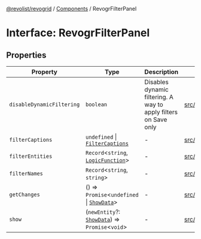 [@revolist/revogrid](README.md) / [Components](Namespace.Components.md) / RevogrFilterPanel

# Interface: RevogrFilterPanel

## Properties

| Property | Type | Description | Defined in |
| ------ | ------ | ------ | ------ |
| `disableDynamicFiltering` | `boolean` | Disables dynamic filtering. A way to apply filters on Save only | [src/components.d.ts:441](https://github.com/revolist/revogrid/blob/7eb028636fe9635cf32f3cf0775076c9e2dde053/src/components.d.ts#L441) |
| `filterCaptions` | `undefined` \| [`FilterCaptions`](TypeAlias.FilterCaptions.md) | - | [src/components.d.ts:442](https://github.com/revolist/revogrid/blob/7eb028636fe9635cf32f3cf0775076c9e2dde053/src/components.d.ts#L442) |
| `filterEntities` | `Record`\<`string`, [`LogicFunction`](TypeAlias.LogicFunction.md)\> | - | [src/components.d.ts:443](https://github.com/revolist/revogrid/blob/7eb028636fe9635cf32f3cf0775076c9e2dde053/src/components.d.ts#L443) |
| `filterNames` | `Record`\<`string`, `string`\> | - | [src/components.d.ts:444](https://github.com/revolist/revogrid/blob/7eb028636fe9635cf32f3cf0775076c9e2dde053/src/components.d.ts#L444) |
| `getChanges` | () => `Promise`\<`undefined` \| [`ShowData`](TypeAlias.ShowData.md)\> | - | [src/components.d.ts:445](https://github.com/revolist/revogrid/blob/7eb028636fe9635cf32f3cf0775076c9e2dde053/src/components.d.ts#L445) |
| `show` | (`newEntity`?: [`ShowData`](TypeAlias.ShowData.md)) => `Promise`\<`void`\> | - | [src/components.d.ts:446](https://github.com/revolist/revogrid/blob/7eb028636fe9635cf32f3cf0775076c9e2dde053/src/components.d.ts#L446) |
